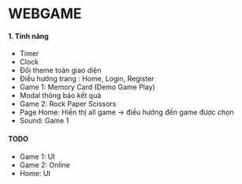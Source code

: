 # WEBGAME

####  1. Tính năng
- Timer
- Clock
- Đổi theme toàn giao diện
- Điều hướng trang : Home, Login, Register
- Game 1: Memory Card (Demo Game Play)
- Modal thông báo kết quả
- Game 2: Rock Paper Scissors
- Page Home: Hiển thị all game -> điều hướng đến game được chọn
- Sound: Game 1 
#### TODO
- Game 1: UI
- Game 2: Online
- Home: UI


